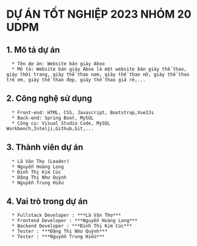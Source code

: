 # DỰ ÁN TỐT NGHIỆP 2023 NHÓM 20 UDPM

## 1. Mô tả dự án
    
      * Tên dự án: Website bán giày Aboo
      * Mô tả: Website bán giày Aboo là một website bán giày thể thao, giày thời trang, giày thể thao nam, giày thể thao nữ, giày thể thao trẻ em, giày thể thao đẹp, giày thể thao giá rẻ,...
      
## 2. Công nghệ sử dụng
    
      * Front-end: HTML, CSS, Javascript, Bootstrap,Vue3Js
      * Back-end: Spring Boot, MySQL
      * Công cụ: Visual Studio Code, MySQL Workbench,Intelji,Github,Git,...
## 3. Thành viên dự án 
      * Lã Văn Thọ (Leader)
      * Nguyễn Hoàng Long
      * Đinh Thị Kim Cúc
      * Đặng Thị Như Quỳnh
      * Nguyễn Trung Hiếu
## 4. Vai trò trong dự án 
      * Fullstack Developer : ***Lã Văn Thọ***
      * Frontend Developer : ***Nguyễn Hoàng Long***
      * Backend Developer : ***Đinh Thị Kim Cúc***
      * Tester : ***Đặng Thị Như Quỳnh***
      * Tester : ***Nguyễn Trung Hiếu***